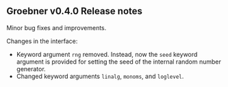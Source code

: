## Groebner v0.4.0 Release notes 

Minor bug fixes and improvements.

Changes in the interface:
- Keyword argument `rng` removed. Instead, now the `seed` keyword argument is provided for setting the seed of the internal random number generator.
- Changed keyword arguments `linalg`, `monoms`, and `loglevel`.
